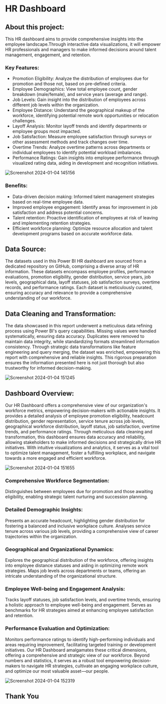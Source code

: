 # HR Dashboard

## About this project: 
This HR dashboard aims to provide comprehensive insights into the employee landscape.Through interactive data visualizations, it will empower HR professionals and managers to make informed decisions around talent management, engagement, and retention.

### Key Features:

* Promotion Eligibility: Analyze the distribution of employees due for promotion and those not, based on pre-defined criteria.
* Employee Demographics: View total employee count, gender breakdown (male/female), and service years (average and range).
* Job Levels: Gain insight into the distribution of employees across different job levels within the organization.
* Employee Distance: Understand the geographical makeup of the workforce, identifying potential remote work opportunities or relocation challenges.
* Layoff Analysis: Monitor layoff trends and identify departments or employee groups most impacted.
* Job Satisfaction: Measure employee satisfaction through surveys or other assessment methods and track changes over time.
* Overtime Trends: Analyze overtime patterns across departments or individual employees to identify potential workload imbalances.
* Performance Ratings: Gain insights into employee performance through visualized rating data, aiding in development and recognition initiatives.

![Screenshot 2024-01-04 145156](https://github.com/rehanRafique2/HR-Dashboard/assets/132441974/71df2747-3f45-414b-a9fb-ce5df46296d6)
### Benefits:

* Data-driven decision making: Informed talent management strategies based on real-time employee data.
* Improved employee engagement: Identify areas for improvement in job satisfaction and address potential concerns.
* Talent retention: Proactive identification of employees at risk of leaving and implementing retention strategies.
* Efficient workforce planning: Optimize resource allocation and talent development programs based on accurate workforce data.

## Data Source:
The datasets used in this Power BI HR dashboard are sourced from a dedicated repository on GitHub, comprising a diverse array of HR information. These datasets encompass employee profiles, performance evaluations, promotion eligibility, gender distribution, service years, job levels, geographical data, layoff statuses, job satisfaction surveys, overtime records, and performance ratings. Each dataset is meticulously curated, ensuring accuracy and relevance to provide a comprehensive understanding of our workforce. 

## Data Cleaning and Transformation:
The data showcased in this report underwent a meticulous data refining process using Power BI's query capabilities. Missing values were handled systematically, ensuring data accuracy. Duplicates were removed to maintain data integrity, while standardizing formats streamlined information consistency. Through strategic data transformations like feature engineering and query merging, the dataset was enriched, empowering this report with comprehensive and reliable insights. This rigorous preparation ensures the information presented here is not just thorough but also trustworthy for informed decision-making.

![Screenshot 2024-01-04 151245](https://github.com/rehanRafique2/HR-Dashboard/assets/132441974/20860a1b-f7cc-42de-9166-06ab734ce4b4)

## Dashboard Overview:
Our HR Dashboard offers a comprehensive view of our organization's workforce metrics, empowering decision-makers with actionable insights. It provides a detailed analysis of employee promotion eligibility, headcount distribution, gender representation, service tenure across job levels, geographical workforce distribution, layoff status, job satisfaction, overtime trends, and performance ratings. Through meticulous data cleaning and transformation, this dashboard ensures data accuracy and reliability, allowing stakeholders to make informed decisions and strategically drive HR initiatives. With intuitive visualizations and analytics, it serves as a vital tool to optimize talent management, foster a fulfilling workplace, and navigate towards a more engaged and efficient workforce.

![Screenshot 2024-01-04 151655](https://github.com/rehanRafique2/HR-Dashboard/assets/132441974/94d09f4a-3baa-4bdc-a412-172e0bf3b6a5)

### Comprehensive Workforce Segmentation:
Distinguishes between employees due for promotion and those awaiting eligibility, enabling strategic talent nurturing and succession planning.

### Detailed Demographic Insights:
Presents an accurate headcount, highlighting gender distribution for fostering a balanced and inclusive workplace culture.
Analyses service tenure across various job levels, providing a comprehensive view of career trajectories within the organization.

### Geographical and Organizational Dynamics:
Explores the geographical distribution of the workforce, offering insights into employee distance statuses and aiding in optimizing remote work strategies.
Maps job levels across departments or teams, offering an intricate understanding of the organizational structure.

### Employee Well-being and Engagement Analysis:
Tracks layoff statuses, job satisfaction levels, and overtime trends, ensuring a holistic approach to employee well-being and engagement.
Serves as benchmarks for HR strategies aimed at enhancing employee satisfaction and retention.

### Performance Evaluation and Optimization:
Monitors performance ratings to identify high-performing individuals and areas requiring improvement, facilitating targeted training or development initiatives.
Our HR Dashboard amalgamates these critical dimensions, offering a comprehensive and strategic view of our workforce. Beyond numbers and statistics, it serves as a robust tool empowering decision-makers to navigate HR strategies, cultivate an engaging workplace culture, and optimize our most valuable asset—our people.

![Screenshot 2024-01-04 152319](https://github.com/rehanRafique2/HR-Dashboard/assets/132441974/ddaa086f-ebe4-4188-950e-b9fc3069f2dd)

## Thank You



  
